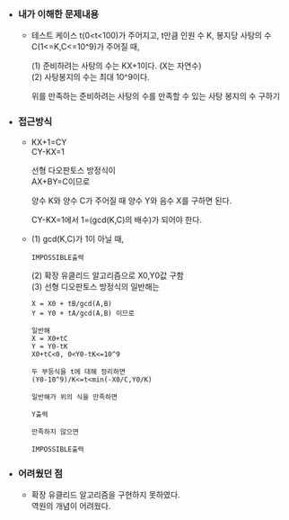 - ### 내가 이해한 문제내용  
  - 테스트 케이스 t(0<t<100)가 주어지고, t만큼 인원 수 K, 봉지당 사탕의 수 C(1<=K,C<=10^9)가 주어질 때,   
      
    (1) 준비하려는 사탕의 수는 KX+1이다. (X는 자연수)  
    (2) 사탕봉지의 수는 최대 10^9이다.  
      
    위를 만족하는 준비하려는 사탕의 수를 만족할 수 있는 사탕 봉지의 수 구하기  
    
- ### 접근방식
  - KX+1=CY   
    CY-KX=1  
      
    선형 다오판토스 방정식이  
    AX+BY=C이므로  
      
    양수 K와 양수 C가 주어질 때 양수 Y와 음수 X를 구하면 된다.  
    
    CY-KX=1에서 1=(gcd(K,C)의 배수)가 되어야 한다.    
    
  - (1) gcd(K,C)가 1이 아닐 때,  
        
        IMPOSSIBLE출력    
    (2) 확장 유클리드 알고리즘으로 X0,Y0값 구함   
    (3) 선형 디오판토스 방정식의 일반해는  
          
        X = X0 + tB/gcd(A,B)  
        Y = Y0 + tA/gcd(A,B) 이므로  
        
        일반해  
        X = X0+tC  
        Y = Y0-tK       
        X0+tC<0, 0<Y0-tK<=10^9  
        
        두 부등식을 t에 대해 정리하면  
        (Y0-10^9)/K<=t<min(-X0/C,Y0/K)  
        
        일반해가 위의 식을 만족하면 
          
        Y출력 
        
        만족하지 않으면  
        
        IMPOSSIBLE출력  
        
 - ### 어려웠던 점  
   - 확장 유클리드 알고리즘을 구현하지 못하였다.  
     역원의 개념이 어려웠다.  
